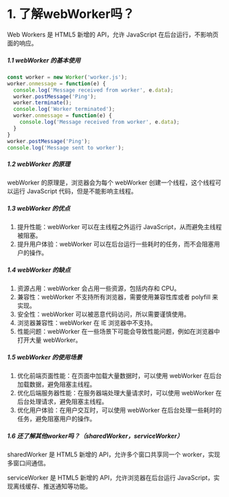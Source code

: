 # 1. 了解webWorker吗？
Web Workers 是 HTML5 新增的 API，允许 JavaScript 在后台运行，不影响页面的响应。
#####  1.1 webWorker 的基本使用
```javascript
const worker = new Worker('worker.js');
worker.onmessage = function(e) {
  console.log('Message received from worker', e.data);
  worker.postMessage('Ping');
  worker.terminate();
  console.log('Worker terminated');
  worker.onmessage = function(e) {
    console.log('Message received from worker', e.data);
  }
}
worker.postMessage('Ping');
console.log('Message sent to worker');
```
##### 1.2 webWorker 的原理
webWorker 的原理是，浏览器会为每个 webWorker 创建一个线程，这个线程可以运行 JavaScript 代码，但是不能影响主线程。

##### 1.3 webWorker 的优点
1. 提升性能：webWorker 可以在主线程之外运行 JavaScript，从而避免主线程被阻塞。
2. 提升用户体验：webWorker 可以在后台运行一些耗时的任务，而不会阻塞用户的操作。

##### 1.4 webWorker 的缺点
1. 资源占用：webWorker 会占用一些资源，包括内存和 CPU。
2. 兼容性：webWorker 不支持所有浏览器，需要使用兼容性库或者 polyfill 来实现。
3. 安全性：webWorker 可以被恶意代码访问，所以需要谨慎使用。
4. 浏览器兼容性：webWorker 在 IE 浏览器中不支持。
5. 性能问题：webWorker 在一些场景下可能会导致性能问题，例如在浏览器中打开大量 webWorker。

##### 1.5 webWorker 的使用场景
1. 优化前端页面性能：在页面中加载大量数据时，可以使用 webWorker 在后台加载数据，避免阻塞主线程。
2. 优化后端服务器性能：在服务器端处理大量请求时，可以使用 webWorker 在后台处理请求，避免阻塞主线程。
3. 优化用户体验：在用户交互时，可以使用 webWorker 在后台处理一些耗时的任务，避免阻塞用户的操作。

##### 1.6 还了解其他worker吗？（sharedWorker，serviceWorker）
sharedWorker 是 HTML5 新增的 API，允许多个窗口共享同一个 worker，实现多窗口间通信。

serviceWorker 是 HTML5 新增的 API，允许浏览器在后台运行 JavaScript，实现离线缓存、推送通知等功能。


